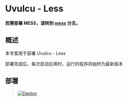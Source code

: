 # UvuIcu - Less

**若需部署 MESS，请转到 [mess](https://github.com/uvu2020/uvuicu/tree/mess) 分支。**

## 概述

本专案用于部署 UvuIcu - Less

部署完成后，每次启动应用时，运行的程序将始终为最新版本

## 部署

> [![Deploy](https://www.herokucdn.com/deploy/button.png)](https://dashboard.heroku.com/new?template=https://github.com/uvu2020/uvuicu/tree/less)

